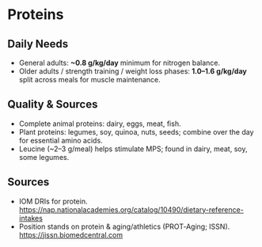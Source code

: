 # Proteins

## Daily Needs
- General adults: **~0.8 g/kg/day** minimum for nitrogen balance.
- Older adults / strength training / weight loss phases: **1.0–1.6 g/kg/day** split across meals for muscle maintenance.

## Quality & Sources
- Complete animal proteins: dairy, eggs, meat, fish.
- Plant proteins: legumes, soy, quinoa, nuts, seeds; combine over the day for essential amino acids.
- Leucine (~2–3 g/meal) helps stimulate MPS; found in dairy, meat, soy, some legumes.

## Sources
- IOM DRIs for protein. https://nap.nationalacademies.org/catalog/10490/dietary-reference-intakes
- Position stands on protein & aging/athletics (PROT‑Aging; ISSN). https://jissn.biomedcentral.com
